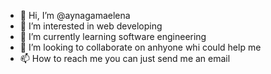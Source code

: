- 👋 Hi, I’m @aynagamaelena
- 👀 I’m interested in web developing
- 🌱 I’m currently learning software engineering
- 💞️ I’m looking to collaborate on anhyone whi could help me
- 📫 How to reach me you can just send me an email

<!---
aynagamaelena/aynagamaelena is a ✨ special ✨ repository because its `README.md` (this file) appears on your GitHub profile.
You can click the Preview link to take a look at your changes.
--->
